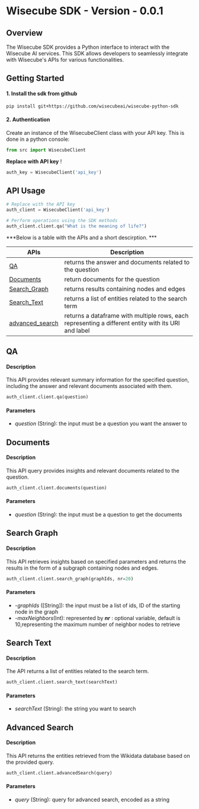 # Wisecube SDK - Version - 0.0.1

## **Overview**

The Wisecube SDK provides a Python interface to interact with the Wisecube AI services. This SDK allows developers to seamlessly integrate with Wisecube's APIs for various functionalities.

## Getting Started
#### 1. Install the sdk from github

```bash
pip install git+https://github.com/wisecubeai/wisecube-python-sdk
```


#### 2. Authentication

Create an instance of the WisecubeClient class with your API key. This is done in a python console:

```python
from src import WisecubeClient
```

**Replace with API key** !

```python
auth_key = WisecubeClient('api_key')
```

## API Usage

```python
# Replace with the API key
auth_client = WisecubeClient('api_key')

# Perform operations using the SDK methods
auth_client.client.qa("What is the meaning of life?")
```
***Below is a table with the APIs and a short descirption. ***


| APIs                   | Description                                                                                       |
|------------------------|---------------------------------------------------------------------------------------------------|
| [QA](#qa)              | returns the answer and documents related to the question                                          |
| [Documents](#doc)      | return documents for the question                                                                 |
| [Search_Graph](#graph) | returns results containing nodes and edges                                                        |
| [Search_Text](#search) | returns a list of entities related to the search term                                             |
 | [advanced_search](#ad) | returns a dataframe with multiple rows, each representing a different entity with its URI and label |






### <h2 id="qa">QA</h2>
#### Description
This API provides relevant summary information for the specified question, including the answer and relevant documents associated with them.
```python
auth_client.client.qa(question)
```
#### Parameters
* _question_ (String): the input must be a question you want the answer to



### <h2 id="doc">Documents</h2>
#### Description
This  API query provides insights and relevant documents related to the question.
```python
auth_client.client.documents(question)
```

#### Parameters
* _question_ (String): the input must be a question to get the documents


### <h2 id="graph">Search Graph</h2>
#### Description
This API retrieves insights based on specified parameters and returns the results in the form of a subgraph containing nodes and edges.
```python
auth_client.client.search_graph(graphIds, nr=20)
```
#### Parameters
* -_graphIds_ ([String]): the input must be a list of ids, ID of the starting node in the graph
* -_maxNeighbors_(Int): represented by **_nr_** : optional variable, default is 10,representing the maximum number of neighbor nodes to retrieve


### <h2 id="search">Search Text</h2>
#### Description
The API returns a list of entities related to the search term.
```python
auth_client.client.search_text(searchText)
```
#### Parameters
* _searchText_ (String): the string you want to search

### <h2 id="ad">Advanced Search</h2>
#### Description
This API returns the entities retrieved from the Wikidata database based on the provided query.
```python
auth_client.client.advancedSearch(query)
```
#### Parameters
* _query_ (String): query for advanced search, encoded as a string

